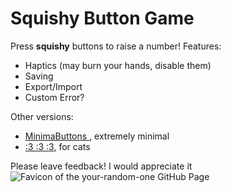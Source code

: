 # Squishy Button Game

Press **squishy** buttons to raise a number!
Features:
- Haptics (may burn your hands, disable them)
- Saving
- Export/Import
- Custom Error?

Other versions:
- [MinimaButtons ](https://your-random-one.github.io/minimal.html), extremely minimal
- [:3 :3 :3](https://your-random-one.github.io/catface.html), for cats

Please leave feedback!
I would appreciate it  
![Favicon of the your-random-one GitHub Page](https://your-random-one.github.io/favicon.png)
